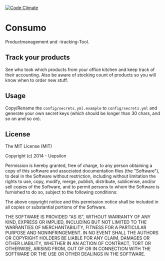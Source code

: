 [![Code Climate](https://codeclimate.com/github/Uepsilon/consumo.png)](https://codeclimate.com/github/Uepsilon/consumo)
# Consumo
Productmanagement and -tracking-Tool.

## Track your products
See who took which products from your office kitchen and keep track of their accounting.
Also be aware of stocking count of products so you will know when to order new stuff.

## Usage
Copy/Rename the `config/secrets.yml.example` to `config/secrets.yml` and generate your own secret keys (which should be
longer than 30 chars, and so on and so on).

## License
The MIT License (MIT)

Copyright (c) 2014 - Uepsilon

Permission is hereby granted, free of charge, to any person obtaining a copy
of this software and associated documentation files (the "Software"), to deal
in the Software without restriction, including without limitation the rights
to use, copy, modify, merge, publish, distribute, sublicense, and/or sell
copies of the Software, and to permit persons to whom the Software is
furnished to do so, subject to the following conditions:

The above copyright notice and this permission notice shall be included in all
copies or substantial portions of the Software.

THE SOFTWARE IS PROVIDED "AS IS", WITHOUT WARRANTY OF ANY KIND, EXPRESS OR
IMPLIED, INCLUDING BUT NOT LIMITED TO THE WARRANTIES OF MERCHANTABILITY,
FITNESS FOR A PARTICULAR PURPOSE AND NONINFRINGEMENT. IN NO EVENT SHALL THE
AUTHORS OR COPYRIGHT HOLDERS BE LIABLE FOR ANY CLAIM, DAMAGES OR OTHER
LIABILITY, WHETHER IN AN ACTION OF CONTRACT, TORT OR OTHERWISE, ARISING FROM,
OUT OF OR IN CONNECTION WITH THE SOFTWARE OR THE USE OR OTHER DEALINGS IN THE
SOFTWARE.